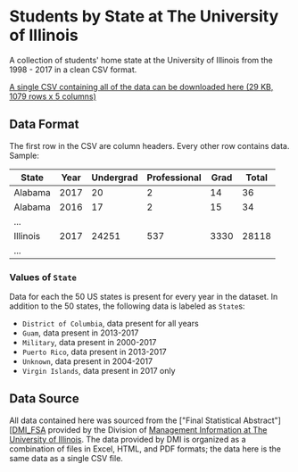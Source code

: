 # Students by State at The University of Illinois

A collection of students' home state at the University of Illinois from the 1998 - 2017 in a clean CSV format.

[A single CSV containing all of the data can be downloaded here (29 KB, 1079 rows x 5 columns)][CSV_Download]

[CSV_Download]: https://raw.githubusercontent.com/wadefagen/Students-by-State-at-UIUC/master/students-by-state-uiuc.csv


## Data Format

The first row in the CSV are column headers.  Every other row contains data.  Sample:

| State | Year | Undergrad | Professional | Grad | Total |
| ----- | ---- | --------- | ------------ | ---- | ----- |
| Alabama | 2017 | 20 | 2 | 14 | 36 |
| Alabama | 2016 | 17 | 2 | 15 | 34 |
| ... |
| Illinois | 2017 | 24251 | 537 | 3330 | 28118 |
| ... |

### Values of `State`

Data for each the 50 US states is present for every year in the dataset.  In addition to the 50 states, the following data is labeled as `State`s:

- `District of Columbia`, data present for all years
- `Guam`, data present in 2013-2017
- `Military`, data present in 2000-2017
- `Puerto Rico`, data present in 2013-2017
- `Unknown`, data present in 2004-2017
- `Virgin Islands`, data present in 2017 only


## Data Source

All data contained here was sourced from the ["Final Statistical Abstract"][[DMI_FSA] provided by the Division of [Management Information at The University of Illinois][DMI].  The data provided by DMI is organized as a combination of files in Excel, HTML, and PDF formats; the data here is the same data as a single CSV file.

[DMI]: http://dmi.illinois.edu/
[DMI_FSA]: http://dmi.illinois.edu/stuenr/#abstract
